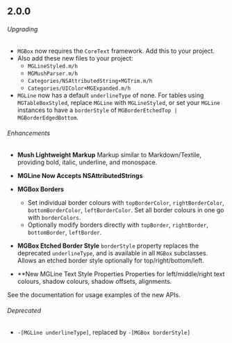 ## 2.0.0

###### Upgrading

- `MGBox` now requires the `CoreText` framework. Add this to your project.
- Also add these new files to your project:
  - `MGLineStyled.m/h`
  - `MGMushParser.m/h`
  - `Categories/NSAttributedString+MGTrim.m/h`
  - `Categories/UIColor+MGExpanded.m/h`
- `MGLine` now has a default `underlineType` of none. For tables using 
  `MGTableBoxStyled`, replace `MGLine` with `MGLineStyled`, or set your 
  `MGLine` instances to have a `borderStyle` of `MGBorderEtchedTop | MGBorderEdgedBottom`.

###### Enhancements

- **Mush Lightweight Markup**
  Markup similar to Markdown/Textile, providing bold, italic, underline, and monospace.
  
- **MGLine Now Accepts NSAttributedStrings**

- **MGBox Borders**
  - Set individual border colours with `topBorderColor`, `rightBorderColor`, 
    `bottomBorderColor`, `leftBorderColor`. Set all border colours in one go with `borderColors`.
  - Optionally modify borders directly with `topBorder`, `rightBorder`, 
    `bottomBorder`, `leftBorder`.

- **MGBox Etched Border Style**
  `borderStyle` property replaces the deprecated `underlineType`, and is available in all `MGBox` subclasses. Allows an etched border style optionally for top/right/bottom/left.
       
- **New MGLine Text Style Properties
  Properties for left/middle/right text colours, shadow colours, shadow offsets, alignments.

See the documentation for usage examples of the new APIs.

###### Deprecated

- `-[MGLine underlineType]`, replaced by `-[MGBox borderStyle]`
